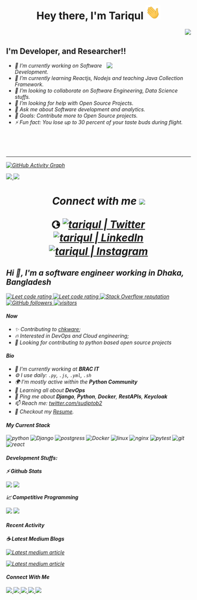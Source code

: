 
### <h1 align="center">Hey there, I'm Tariqul <img src="Hi.gif" width="40px"/> </h1>  <div align = 'right'>![](https://komarev.com/ghpvc/?username=shobhitsrivastava-ds&color=yellow)</div>


## I'm Developer, and Researcher!!  
</em></p> <img align='right' src="https://media.giphy.com/media/M9gbBd9nbDrOTu1Mqx/giphy.gif" width="230">
<p><em>

- 🔭 I’m currently working on Software Development.
- 🌱 I’m currently learning Reactjs, Nodejs and teaching Java Collection Framework.
- 👯 I’m looking to collaborate on Software Engineering, Data Science stuffs.
- 🤔 I’m looking for help with Open Source Projects.
- 💬 Ask me about Software development and analytics.
- 🥅 Goals: Contribute more to Open Source projects.
- ⚡ Fun fact: You lose up to 30 percent of your taste buds during flight.


<br />
<br />
<br />

---
[![GitHub Activity Graph](https://activity-graph.herokuapp.com/graph?username=tstariqul&theme=xcode)](https://www.tstariqul.tech/)
<!-- <p style="center"> <img src="https://github-readme-stats.vercel.app/api?username=tstariqul&show_icons=true&theme=gotham" alt="Tariqul" /> -->

<a href="https://github.com/tstariqul/github-stats">

![](https://github.com/tstariqul/github-stats/blob/master/generated/overview.svg)
![](https://github.com/tstariqul/github-stats/blob/master/generated/languages.svg)

</a>
<h1 align="center">
Connect with me <img src="https://github.com/TheDudeThatCode/TheDudeThatCode/blob/master/Assets/Handshake.gif" height="32px">

[<img align="center" alt="tariqul" width="22px" src="https://raw.githubusercontent.com/iconic/open-iconic/master/svg/globe.svg" />][website]
[<img align="center" alt="tariqul | Twitter" width="22px" src="https://cdn.jsdelivr.net/npm/simple-icons@v3/icons/twitter.svg" />][twitter]
[<img align="center" alt="tariqul | LinkedIn" width="22px" src="https://cdn.jsdelivr.net/npm/simple-icons@v3/icons/linkedin.svg" />][linkedin]
[<img align="center" alt="tariqul | Instagram" width="22px" src="https://cdn.jsdelivr.net/npm/simple-icons@v3/icons/instagram.svg" />][instagram]
</h1>

[website]: https://tstariqul.netlify.app
[youtube]: https://www.youtube.com/channel/UCIhg6jctZqVEEzs8jznDaIA
[twitter]: https://twitter.com/tistariqul
[instagram]: https://instagram.com/tistariqul
[linkedin]: https://linkedin.com/in/tstariqul
[webdevplaylist]: #
[jsplaylist]: #
[cssplaylist]: #
[reactplaylist]: #


## Hi 👋, I'm a software engineer working in Dhaka, Bangladesh

<p align="left">
  <a href="https://leetcode.com/sudiptob2/">
    <img src="https://cp-logo.vercel.app/leetcode/sudiptob2" alt="Leet code rating" />
  </a>
  <a href="https://codeforces.com/profile/sudipto.me">
    <img src="https://raw.githubusercontent.com/sudiptob2/cf-stats/main/output/rating.svg" alt="Leet code rating" />
  </a>
  <a href="https://stackoverflow.com/users/5921662/sudipto">
    <img alt="Stack Overflow reputation" src="https://img.shields.io/stackexchange/stackoverflow/r/5921662?color=orange&label=reputation&logo=stackoverflow">
  </a>
  <a href="https://github.com/sudiptob2?tab=followers">
    <img alt="GitHub followers" src="https://img.shields.io/github/followers/sudiptob2?color=green&logo=github">
  </a>
  <a href="https://github.com/sudiptob2/">
    <img src="https://komarev.com/ghpvc/?username=sudiptob2" alt="visitors" />
  </a>

</p>

#### Now

- ✨ Contributing to [chkware](https://github.com/chkware/cli);
- :fire: Interested in DevOps and Cloud engineering;
- :calendar: Looking for contributing to python based open source projects 

#### Bio

- 🏢 I'm currently working at **BRAC IT**
- ⚙️ I use daily: `.py`, `.js`, `.yml`, `.sh`
- 🌍 I'm mostly active within the **Python Community**
- 🌱 Learning all about **DevOps**
- 💬 Ping me about **Django**, **Python**, **Docker**, **RestAPIs**, **Keycloak**
- 📫 Reach me: [twitter.com/sudiptob2](https://twitter.com/sudiptob2)
- 📝 Checkout my [Resume](files/resume.pdf).

#### My Current Stack

<img height="48" src="img/python-original.svg" alt="python"> <img height="48" src="img/django-plain-wordmark.svg" alt="Django"> <img height="48" src="img/postgresql-original.svg" alt="postgress"> <img height="48" src="img/docker-original.svg" alt="Docker"> <img height="48" src="img/linux-original.svg" alt="linux"> <img height="48" src="img/nginx-original.svg" alt="nginx"> <img height="48" src="img/pytest-original.svg" alt="pytest"> <img height="48" src="img/git-original.svg" alt="git"> <img height="48" src="img/react-original.svg" alt="react">

#### Development Stuffs:

<b>⚡ Github Stats</b>
<p float="left">
<img height="180em" src="https://github-readme-stats.vercel.app/api?username=sudiptob2&show_icons=true&hide_border=true&&count_private=true&include_all_commits=true" /> 
<img height="180em" src="https://github-readme-stats.vercel.app/api/top-langs/?username=sudiptob2&show_icons=true&hide_border=true&layout=compact&langs_count=8"/>
</p>

<b>&#128200; Competitive Programming</b>
<p float="left">
<img height="273em" src="https://leetcard.jacoblin.cool/sudiptob2?theme=light&font=Karma&ext=contest" />
<img height="280em" src="https://raw.githubusercontent.com/sudiptob2/cf-stats/main/output/light_card.svg" />
</p>

#### Recent Activity

<p><b> &#9749; Latest Medium Blogs</b></p>

<a target="_blank" href="https://github-readme-medium-recent-article.vercel.app/medium/@sudiptob2/0"><img src="https://github-readme-medium-recent-article.vercel.app/medium/@sudiptob2/0" alt="Latest medium article">

<a target="_blank" href="https://github-readme-medium-recent-article.vercel.app/medium/@sudiptob2/1"><img src="https://github-readme-medium-recent-article.vercel.app/medium/@sudiptob2/1" alt="Latest medium article"> </a>

#### Connect With Me

<p left="center">
<a href="https://twitter.com/sudiptob2">
  <img src="https://img.shields.io/badge/twitter-%231DA1F2.svg?&style=for-the-badge&logo=twitter&logoColor=white" height=25>
</a> 
<a href="https://www.linkedin.com/in/sudiptob2/">
  <img src="https://img.shields.io/badge/linkedin-%230077B5.svg?&style=for-the-badge&logo=linkedin&logoColor=white" height=25>
</a> 
<a href="https://www.facebook.com/sudiptob2">
  <img src="https://img.shields.io/badge/Facebook-1877F2?style=for-the-badge&logo=facebook&logoColor=white" height=25>
</a>
<a href="https://medium.com/@sudiptob2">
  <img src="https://img.shields.io/badge/Medium-12100E?style=for-the-badge&logo=medium&logoColor=white" height=25>
</a>
<a href="mailto:sudiptobaral.me@gmail.com">
  <img src="	https://img.shields.io/badge/Gmail-D14836?style=for-the-badge&logo=gmail&logoColor=white" height=25>
</a>
</p>

